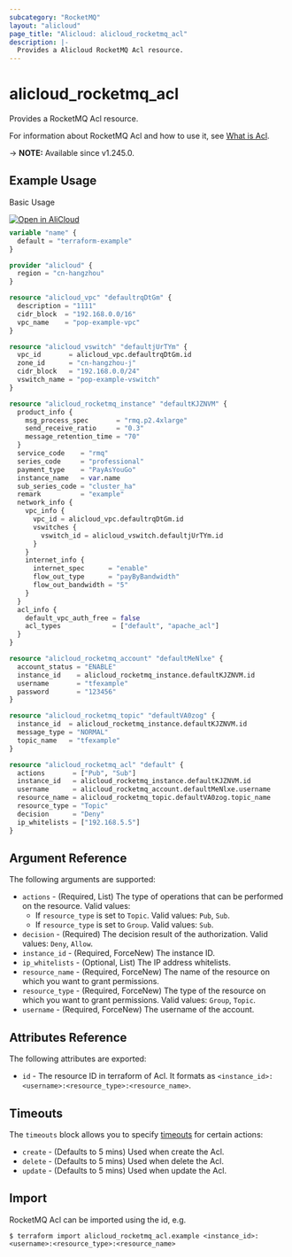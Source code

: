 ```yaml
---
subcategory: "RocketMQ"
layout: "alicloud"
page_title: "Alicloud: alicloud_rocketmq_acl"
description: |-
  Provides a Alicloud RocketMQ Acl resource.
---
```


# alicloud_rocketmq_acl

Provides a RocketMQ Acl resource.



For information about RocketMQ Acl and how to use it, see [What is Acl](https://www.alibabacloud.com/help/en/apsaramq-for-rocketmq/cloud-message-queue-rocketmq-5-x-series/developer-reference/api-rocketmq-2022-08-01-createinstanceacl).

-> **NOTE:** Available since v1.245.0.

## Example Usage

Basic Usage

<div style="display: block;margin-bottom: 40px;"><div class="oics-button" style="float: right;position: absolute;margin-bottom: 10px;">
  <a href="https://api.aliyun.com/terraform?resource=alicloud_rocketmq_acl&exampleId=1482156b-0ca9-9982-5f30-22479a2a824188f77221&activeTab=example&spm=docs.r.rocketmq_acl.0.1482156b0c&intl_lang=EN_US" target="_blank">
    <img alt="Open in AliCloud" src="https://img.alicdn.com/imgextra/i1/O1CN01hjjqXv1uYUlY56FyX_!!6000000006049-55-tps-254-36.svg" style="max-height: 44px; max-width: 100%;">
  </a>
</div></div>

```terraform
variable "name" {
  default = "terraform-example"
}

provider "alicloud" {
  region = "cn-hangzhou"
}

resource "alicloud_vpc" "defaultrqDtGm" {
  description = "1111"
  cidr_block  = "192.168.0.0/16"
  vpc_name    = "pop-example-vpc"
}

resource "alicloud_vswitch" "defaultjUrTYm" {
  vpc_id       = alicloud_vpc.defaultrqDtGm.id
  zone_id      = "cn-hangzhou-j"
  cidr_block   = "192.168.0.0/24"
  vswitch_name = "pop-example-vswitch"
}

resource "alicloud_rocketmq_instance" "defaultKJZNVM" {
  product_info {
    msg_process_spec       = "rmq.p2.4xlarge"
    send_receive_ratio     = "0.3"
    message_retention_time = "70"
  }
  service_code    = "rmq"
  series_code     = "professional"
  payment_type    = "PayAsYouGo"
  instance_name   = var.name
  sub_series_code = "cluster_ha"
  remark          = "example"
  network_info {
    vpc_info {
      vpc_id = alicloud_vpc.defaultrqDtGm.id
      vswitches {
        vswitch_id = alicloud_vswitch.defaultjUrTYm.id
      }
    }
    internet_info {
      internet_spec      = "enable"
      flow_out_type      = "payByBandwidth"
      flow_out_bandwidth = "5"
    }
  }
  acl_info {
    default_vpc_auth_free = false
    acl_types             = ["default", "apache_acl"]
  }
}

resource "alicloud_rocketmq_account" "defaultMeNlxe" {
  account_status = "ENABLE"
  instance_id    = alicloud_rocketmq_instance.defaultKJZNVM.id
  username       = "tfexample"
  password       = "123456"
}

resource "alicloud_rocketmq_topic" "defaultVA0zog" {
  instance_id  = alicloud_rocketmq_instance.defaultKJZNVM.id
  message_type = "NORMAL"
  topic_name   = "tfexample"
}

resource "alicloud_rocketmq_acl" "default" {
  actions       = ["Pub", "Sub"]
  instance_id   = alicloud_rocketmq_instance.defaultKJZNVM.id
  username      = alicloud_rocketmq_account.defaultMeNlxe.username
  resource_name = alicloud_rocketmq_topic.defaultVA0zog.topic_name
  resource_type = "Topic"
  decision      = "Deny"
  ip_whitelists = ["192.168.5.5"]
}
```

## Argument Reference

The following arguments are supported:
* `actions` - (Required, List) The type of operations that can be performed on the resource. Valid values:
  - If `resource_type` is set to `Topic`. Valid values: `Pub`, `Sub`.
  - If `resource_type` is set to `Group`. Valid values: `Sub`.
* `decision` - (Required) The decision result of the authorization. Valid values: `Deny`, `Allow`.
* `instance_id` - (Required, ForceNew) The instance ID.
* `ip_whitelists` - (Optional, List) The IP address whitelists.
* `resource_name` - (Required, ForceNew) The name of the resource on which you want to grant permissions.
* `resource_type` - (Required, ForceNew) The type of the resource on which you want to grant permissions. Valid values: `Group`, `Topic`.
* `username` - (Required, ForceNew) The username of the account.

## Attributes Reference

The following attributes are exported:
* `id` - The resource ID in terraform of Acl. It formats as `<instance_id>:<username>:<resource_type>:<resource_name>`.

## Timeouts

The `timeouts` block allows you to specify [timeouts](https://www.terraform.io/docs/configuration-0-11/resources.html#timeouts) for certain actions:
* `create` - (Defaults to 5 mins) Used when create the Acl.
* `delete` - (Defaults to 5 mins) Used when delete the Acl.
* `update` - (Defaults to 5 mins) Used when update the Acl.

## Import

RocketMQ Acl can be imported using the id, e.g.

```shell
$ terraform import alicloud_rocketmq_acl.example <instance_id>:<username>:<resource_type>:<resource_name>
```
